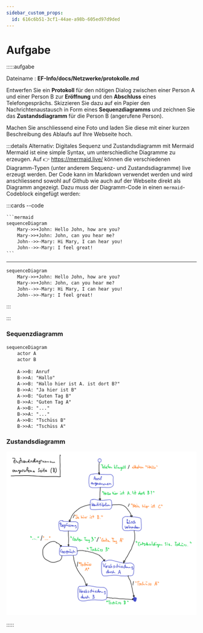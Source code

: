 ```yaml
---
sidebar_custom_props:
  id: 616c6b51-3cf1-44ae-a98b-605ed97d9ded
---
```

# Aufgabe

:::::aufgabe
<Answer type="state" webKey="2acd3a18-6e33-44a0-9a6f-73c27a28069c" />

Dateiname
: __EF-Info/docs/Netzwerke/protokolle.md__

Entwerfen Sie ein **Protokoll** für den nötigen Dialog zwischen einer Person A und einer Person B zur **Eröffnung** und den **Abschluss** eines Telefongesprächs.
Skizzieren Sie dazu auf ein Papier den Nachrichtenaustausch in Form eines **Sequenzdiagramms** und zeichnen Sie das **Zustandsdiagramm** für die Person B (angerufene Person).

Machen Sie anschliessend eine Foto und laden Sie diese mit einer kurzen Beschreibung des Ablaufs auf Ihre Webseite hoch.

:::details Alternativ: Digitales Sequenz und Zustandsdiagramm mit Mermaid
Mermaid ist eine simple Syntax, um unterschiedliche Diagramme zu erzeugen. Auf 👉 https://mermaid.live/ können die verschiedenen Diagramm-Typen (unter anderem Sequenz- und Zustandsdiagramme) live erzeugt werden. Der Code kann im Markdown verwendet werden und wird anschliessend sowohl auf Github wie auch auf der Webseite direkt als Diagramm angezeigt. Dazu muss der Diagramm-Code in einen `mermaid`-Codeblock eingefügt werden:

:::cards --code
````
```mermaid
sequenceDiagram
    Mary->>+John: Hello John, how are you?
    Mary->>+John: John, can you hear me?
    John-->>-Mary: Hi Mary, I can hear you!
    John-->>-Mary: I feel great!
```
````
***
```mermaid
sequenceDiagram
    Mary->>+John: Hello John, how are you?
    Mary->>+John: John, can you hear me?
    John-->>-Mary: Hi Mary, I can hear you!
    John-->>-Mary: I feel great!
```
:::

:::

<Solution webKey="7d4d84ff-90a1-4135-97c2-d99bed1777dd">

### Sequenzdiagramm

```mermaid
sequenceDiagram
    actor A
    actor B

    A->>B: Anruf
    B->>A: "Hallo"
    A->>B: "Hallo hier ist A. ist dort B?"
    B->>A: "Ja hier ist B"
    A->>B: "Guten Tag B"
    B->>A: "Guten Tag A"
    A->>B: "..."
    B->>A: "..."
    A->>B: "Tschüss B"
    B->>A: "Tschüss A"
```


### Zustandsdiagramm

![Zustandsdiagramm](images/Zustandsdigramm_telefonat.png)

</Solution>
:::::

